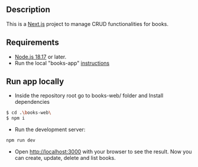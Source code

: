 ## Description
This is a [Next.js](https://nextjs.org/) project to manage CRUD functionalities for books.

## Requirements
- [Node.js 18.17](https://nodejs.org/) or later.
- Run the local "books-app" [instructions](https://github.com/YulianaMH/books-crud/tree/main/books-app)

## Run app locally
- Inside the repository root go to books-web/ folder and Install dependencies
```bash
$ cd .\books-web\
$ npm i
```

- Run the development server:
```bash
npm run dev
```

- Open [http://localhost:3000](http://localhost:3000) with your browser to see the result. Now you can create, update, delete and list books.

